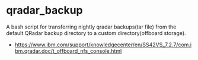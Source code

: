 # qradar_backup

A bash script for transferring nightly qradar backups(tar file) from the default QRadar backup directory to a custom directory(offboard storage).


- https://www.ibm.com/support/knowledgecenter/en/SS42VS_7.2.7/com.ibm.qradar.doc/t_offboard_nfs_console.html
